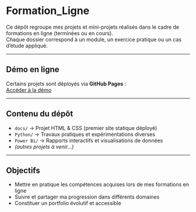 # Formation_Ligne

Ce dépôt regroupe mes projets et mini-projets réalisés dans le cadre de formations en ligne (terminées ou en cours).  
Chaque dossier correspond à un module, un exercice pratique ou un cas d’étude appliqué.  

---

## Démo en ligne
Certains projets sont déployés via **GitHub Pages** :  
[Accéder à la démo](https://farius0.github.io/Formation_Ligne/)

---

## Contenu du dépôt
- `docs/` → Projet HTML & CSS (premier site statique déployé)  
- `Python/` → Travaux pratiques et expérimentations diverses  
- `Power Bi/` → Rapports interactifs et visualisations de données  
- *(autres projets à venir…)*

---

## Objectifs
- Mettre en pratique les compétences acquises lors de mes formations en ligne  
- Suivre et partager ma progression dans différents domaines  
- Constituer un portfolio évolutif et accessible 
